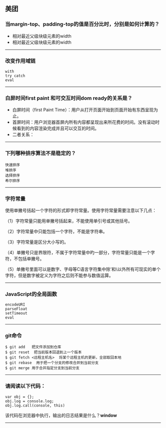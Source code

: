 ## 美团

### 当margin-top、padding-top的值是百分比时，分别是如何计算的？
- 相对最近父级块级元素的width
- 相对最近父级块级元素的width

- - -
### 改变作用域链

    with
    try catch
    eval

- - -
### 白屏时间first paint 和可交互时间dom ready的关系是？
- 白屏时间（first Paint Time）：用户从打开页面开始到页面开始有东西呈现为止。
- 首屏时间：用户浏览器首屏内所有内容都呈现出来所花费的时间。没有滚动时候看到的内容渲染完成并且可以交互的时间。
- 二者关系：

- - - 
### 下列哪种排序算法不是稳定的？

    快速排序
    堆排序
    选择排序
    希尔排序

- - -
### 字符常量

使用单撇号括起一个字符的形式即字符常量。使用字符常量需要注意以下几点：

（1）字符常量只能用单撇号括起来，不能使用单引号或其他括号。

（2）字符常量中只能包括一个字符，不能是字符串。

（3）字符常量是区分大小写的。

（4）单撇号只是界限符，不属于字符常量中旳一部分，字符常量只能是一个字符，不包括单撇号。

（5）单撇号里面可以是数字、字母等C语言字符集中除’和\以外所有可现实的单个字符，但是数字被定义为字符之后则不能参与数值运算。

- - -
### JavaScript的全局函数

    encodeURI
    parseFloat
    setTimeout
    eval

- - -
### git命令

    $ git add   把文件添加到仓库
    $ git reset  把当前版本回退到上一个版本
    $ git fetch <远程主机名>  将某个远程主机的更新，全部取回本地
    $ git rebase  用于把一个分支的修改合并到当前分支
    $ git merge 用于合并指定分支到当前分支

- - -
### 请阅读以下代码：

    var obj = {};
    obj.log = console.log;
    obj.log.call(console, this)

该代码在浏览器中执行，输出的日志结果是什么？**window**
- - -

